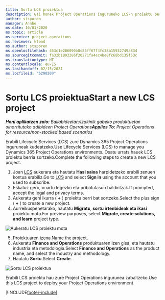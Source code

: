 ```yaml
---
title: Sortu LCS proiektua
description: Gai honek Project Operations inguruneko LCS-n proiektu berria sortzeari buruzko informazioa eskaintzen du.
author: stsporen
manager: Annbe
ms.date: 10/01/2020
ms.topic: article
ms.service: project-operations
ms.reviewer: kfend
ms.author: stsporen
ms.openlocfilehash: 463c1e206090b8c85ff67f4fc38a15932749a834
ms.sourcegitcommit: fa32b1893286f20271fa4ec4be8fc68bd135f53c
ms.translationtype: HT
ms.contentlocale: eu-ES
ms.lasthandoff: 02/15/2021
ms.locfileid: "5290209"
---
```

# <a name="start-a-new-lcs-project"></a><span data-ttu-id="1c5e6-103">Sortu LCS proiektua</span><span class="sxs-lookup"><span data-stu-id="1c5e6-103">Start a new LCS project</span></span>

<span data-ttu-id="1c5e6-104">_**Honi aplikatzen zaio:** Baliabideetan/Izakinik gabeko produktuetan oinarritutako adibideen Project Operations_</span><span class="sxs-lookup"><span data-stu-id="1c5e6-104">_**Applies To:** Project Operations for resource/non-stocked based scenarios_</span></span>

<span data-ttu-id="1c5e6-105">Erabili Lifecycle Services (LCS) zure Dynamics 365 Project Operations inguruneak kudeatzeko.</span><span class="sxs-lookup"><span data-stu-id="1c5e6-105">Use Lifecycle Services (LCS) to manage you Dynamics 365 Project Operations environments.</span></span> <span data-ttu-id="1c5e6-106">Osatu urrats hauek LCS proiektu berria sortzeko.</span><span class="sxs-lookup"><span data-stu-id="1c5e6-106">Complete the following steps to create a new LCS project.</span></span>

1. <span data-ttu-id="1c5e6-107">Joan [LCS](https://lcs.dynamics.com/Logon/Index) aukerara eta hautatu **Hasi saioa** harpidetzeko erabili zenuen kontua erabiliz.</span><span class="sxs-lookup"><span data-stu-id="1c5e6-107">Go to [LCS](https://lcs.dynamics.com/Logon/Index) and select **Sign in** using the account that you used to subscribe.</span></span>
2. <span data-ttu-id="1c5e6-108">Eskatuz gero, onartu legezko eta pribatutasun baldintzak.</span><span class="sxs-lookup"><span data-stu-id="1c5e6-108">If prompted, accept the legal and privacy terms.</span></span>
3. <span data-ttu-id="1c5e6-109">Aukeratu gehi ikurra ( **+** ) proiektu berri bat sortzeko.</span><span class="sxs-lookup"><span data-stu-id="1c5e6-109">Select the plus sign ( **+** ) to create a new project.</span></span>
4. <span data-ttu-id="1c5e6-110">Aurreikuspenetarako, hautatu **Migratu, sortu irtenbideak eta ikasi** proiektu mota.</span><span class="sxs-lookup"><span data-stu-id="1c5e6-110">For preview purposes, select **Migrate, create solutions, and learn** project type.</span></span>

  ![Aukeratu LCS proiektu mota](./media/create-lcs-1.png)

5. <span data-ttu-id="1c5e6-112">Proiektuaren izena.</span><span class="sxs-lookup"><span data-stu-id="1c5e6-112">Name the project.</span></span> 
6. <span data-ttu-id="1c5e6-113">Aukeratu **Finance and Operations** produktuaren izen gisa, eta hautatu industria eta metodologia.</span><span class="sxs-lookup"><span data-stu-id="1c5e6-113">Select **Finance and Operations** as the product name, and select the industry and methodology.</span></span> 
7. <span data-ttu-id="1c5e6-114">Hautatu **Sortu**.</span><span class="sxs-lookup"><span data-stu-id="1c5e6-114">Select **Create**.</span></span>

![Sortu LCS proiektua](./media/create-lcs-2.png)

<span data-ttu-id="1c5e6-116">Erabili LCS proiektu hau zure Project Operations ingurunea zabaltzeko.</span><span class="sxs-lookup"><span data-stu-id="1c5e6-116">Use this LCS project to deploy your Project Operations environment.</span></span>



[!INCLUDE[footer-include](../includes/footer-banner.md)]